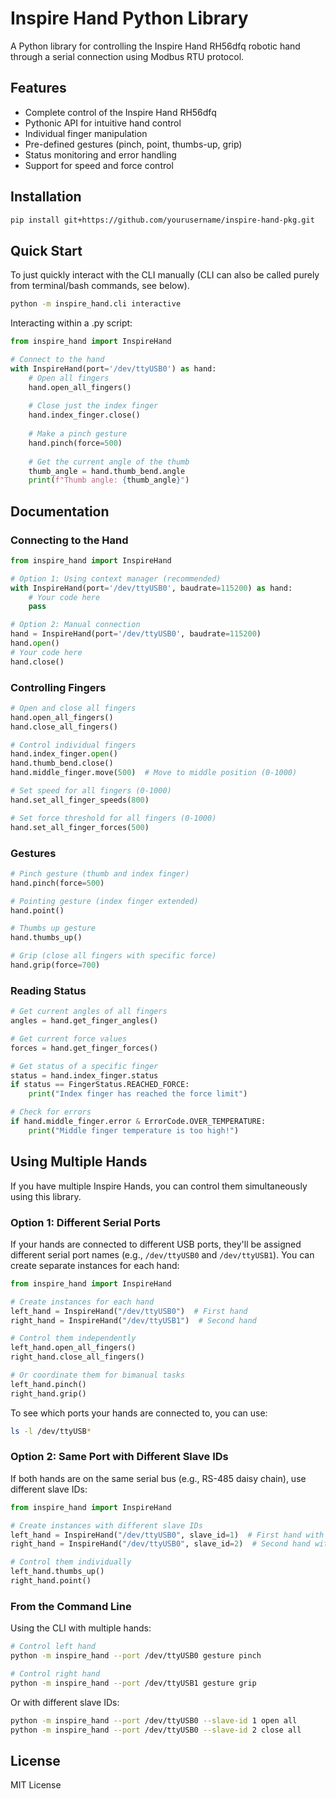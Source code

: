 # Inspire Hand Python Library

A Python library for controlling the Inspire Hand RH56dfq robotic hand through a serial connection using Modbus RTU protocol.

## Features

- Complete control of the Inspire Hand RH56dfq
- Pythonic API for intuitive hand control
- Individual finger manipulation
- Pre-defined gestures (pinch, point, thumbs-up, grip)
- Status monitoring and error handling
- Support for speed and force control

## Installation

```bash
pip install git+https://github.com/yourusername/inspire-hand-pkg.git
```

## Quick Start

To just quickly interact with the CLI manually (CLI can also be called purely from terminal/bash commands, see below).

```bash
python -m inspire_hand.cli interactive
```

Interacting within a .py script:

```python
from inspire_hand import InspireHand

# Connect to the hand
with InspireHand(port='/dev/ttyUSB0') as hand:
    # Open all fingers
    hand.open_all_fingers()
    
    # Close just the index finger
    hand.index_finger.close()
    
    # Make a pinch gesture
    hand.pinch(force=500)
    
    # Get the current angle of the thumb
    thumb_angle = hand.thumb_bend.angle
    print(f"Thumb angle: {thumb_angle}")
```

## Documentation

### Connecting to the Hand

```python
from inspire_hand import InspireHand

# Option 1: Using context manager (recommended)
with InspireHand(port='/dev/ttyUSB0', baudrate=115200) as hand:
    # Your code here
    pass

# Option 2: Manual connection
hand = InspireHand(port='/dev/ttyUSB0', baudrate=115200)
hand.open()
# Your code here
hand.close()
```

### Controlling Fingers

```python
# Open and close all fingers
hand.open_all_fingers()
hand.close_all_fingers()

# Control individual fingers
hand.index_finger.open()
hand.thumb_bend.close()
hand.middle_finger.move(500)  # Move to middle position (0-1000)

# Set speed for all fingers (0-1000)
hand.set_all_finger_speeds(800)

# Set force threshold for all fingers (0-1000)
hand.set_all_finger_forces(500)
```

### Gestures

```python
# Pinch gesture (thumb and index finger)
hand.pinch(force=500)

# Pointing gesture (index finger extended)
hand.point()

# Thumbs up gesture
hand.thumbs_up()

# Grip (close all fingers with specific force)
hand.grip(force=700)
```

### Reading Status

```python
# Get current angles of all fingers
angles = hand.get_finger_angles()

# Get current force values
forces = hand.get_finger_forces()

# Get status of a specific finger
status = hand.index_finger.status
if status == FingerStatus.REACHED_FORCE:
    print("Index finger has reached the force limit")

# Check for errors
if hand.middle_finger.error & ErrorCode.OVER_TEMPERATURE:
    print("Middle finger temperature is too high!")
```

## Using Multiple Hands

If you have multiple Inspire Hands, you can control them simultaneously using this library.

### Option 1: Different Serial Ports

If your hands are connected to different USB ports, they'll be assigned different serial port names (e.g., `/dev/ttyUSB0` and `/dev/ttyUSB1`). You can create separate instances for each hand:

```python
from inspire_hand import InspireHand

# Create instances for each hand
left_hand = InspireHand("/dev/ttyUSB0")  # First hand
right_hand = InspireHand("/dev/ttyUSB1")  # Second hand

# Control them independently
left_hand.open_all_fingers()
right_hand.close_all_fingers()

# Or coordinate them for bimanual tasks
left_hand.pinch()
right_hand.grip()
```

To see which ports your hands are connected to, you can use:
```bash
ls -l /dev/ttyUSB*
```

### Option 2: Same Port with Different Slave IDs

If both hands are on the same serial bus (e.g., RS-485 daisy chain), use different slave IDs:

```python
from inspire_hand import InspireHand

# Create instances with different slave IDs
left_hand = InspireHand("/dev/ttyUSB0", slave_id=1)  # First hand with ID 1
right_hand = InspireHand("/dev/ttyUSB0", slave_id=2)  # Second hand with ID 2

# Control them individually
left_hand.thumbs_up()
right_hand.point()
```

### From the Command Line

Using the CLI with multiple hands:

```bash
# Control left hand
python -m inspire_hand --port /dev/ttyUSB0 gesture pinch

# Control right hand
python -m inspire_hand --port /dev/ttyUSB1 gesture grip
```

Or with different slave IDs:

```bash
python -m inspire_hand --port /dev/ttyUSB0 --slave-id 1 open all
python -m inspire_hand --port /dev/ttyUSB0 --slave-id 2 close all
```

## License

MIT License 
